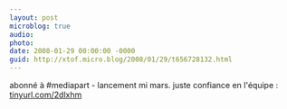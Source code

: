 ```yaml
---
layout: post
microblog: true
audio: 
photo: 
date: 2008-01-29 00:00:00 -0000
guid: http://xtof.micro.blog/2008/01/29/t656728132.html
---
```

abonné à #mediapart - lancement mi mars. juste confiance en l'équipe : [tinyurl.com/2dlxhm](http://tinyurl.com/2dlxhm)
